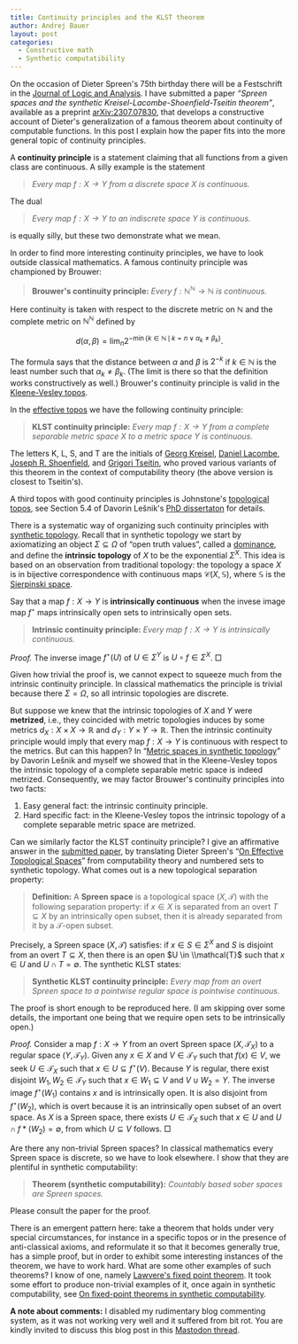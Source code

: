 ```yaml
---
title: Continuity principles and the KLST theorem
author: Andrej Bauer
layout: post
categories:
  - Constructive math
  - Synthetic computatibility
---
```


On the occasion of Dieter Spreen's 75th birthday there will be a Festschrift in the [Journal of Logic and Analysis](http://logicandanalysis.org/index.php/jla). I have submitted a paper *“Spreen spaces and the synthetic Kreisel-Lacombe-Shoenfield-Tseitin theorem”*, available as a preprint [arXiv:2307.07830](https://arxiv.org/abs/2307.07830),  that develops a constructive account of Dieter's generalization of a famous theorem about continuity of computable functions. In this post I explain how the paper fits into the more general topic of continuity principles.

<!--more-->

A **continuity principle** is a statement claiming that all functions from a given class are continuous. A silly example is the statement

> *Every map $f : X \to Y$ from a discrete space $X$ is continuous.*

The dual

> *Every map $f : X \to Y$ to an indiscrete space $Y$ is continuous.*

is equally silly, but these two demonstrate what we mean.

In order to find more interesting continuity principles, we have to look outside classical mathematics.
A famous continuity principle was championed by Brouwer:

> **Brouwer's continuity principle:** *Every $f : \mathbb{N}^\mathbb{N}\to \mathbb{N}$ is continuous.*

Here continuity is taken with respect to the discrete metric on $\mathbb{N}$ and the complete metric on $\mathbb{N}^\mathbb{N}$ defined by

$$\textstyle d(\alpha, \beta) = \lim_n 2^{-\min \lbrace k \in \mathbb{N} \,\mid\, k = n \lor \alpha_k \neq \beta_k\rbrace}.$$

The formula says that the distance between $\alpha$ and $\beta$ is $2^{-k}$ if $k \in \mathbb{N}$ is the least number such that $\alpha_k \neq \beta_k$. (The limit is there so that the definition works constructively as well.) Brouwer's continuity principle is valid in the [Kleene-Vesley topos](https://ncatlab.org/nlab/show/function+realizability).

In the [effective topos](https://ncatlab.org/nlab/show/effective+topos) we have the following continuity principle:

> **KLST continuity principle:** *Every map $f : X \to Y$ from a complete separable metric space $X$ to a metric space
> $Y$ is continuous.*

The letters K, L, S, and T are the initials of
[Georg Kreisel](https://en.wikipedia.org/wiki/Georg_Kreisel),
[Daniel Lacombe](https://mathgenealogy.org/id.php?id=290439),
[Joseph R. Shoenfield](https://en.wikipedia.org/wiki/Joseph_R._Shoenfield), and
[Grigori Tseitin](https://en.wikipedia.org/wiki/Grigori_Tseitin),
who proved various variants of this theorem in the context of computability theory (the above version is closest to Tseitin's).

A third topos with good continuity principles is Johnstone's [topological topos](https://doi.org/10.1112/plms/s3-38.2.237), see Section 5.4 of Davorin Lešnik's [PhD dissertaton](https://arxiv.org/abs/2104.10399) for details.

There is a systematic way of organizing such continuity principles with [synthetic topology](https://ncatlab.org/nlab/show/synthetic+topology). Recall that in synthetic topology we start by axiomatizing an object $\Sigma \subseteq \Omega$ of “open truth values”, called a [dominance](https://ncatlab.org/nlab/show/dominance), and define the **intrinsic topology** of $X$ to be the exponential $\Sigma^X$. This idea is based on an observation from traditional topology: the topology a space $X$ is in bijective correspondence with continuous maps $\mathcal{C}(X, \mathbb{S})$, where $\mathbb{S}$ is the [Sierpinski space](https://en.wikipedia.org/wiki/Sierpiński_space).

Say that a map $f : X \to Y$ is **intrinsically continuous** when the invese image map $f^\star$ maps intrinsically open sets to intrinsically open sets.

> **Intrinsic continuity principle:** *Every map $f : X \to Y$ is intrinsically continuous.*

*Proof.* The inverse image $f^\star(U)$ of $U \in \Sigma^Y$ is $U \circ f \in \Sigma^X$. □

Given how trivial the proof is, we cannot expect to squeeze much from the intrinsic continuity principle. In classical mathematics the principle is trivial because there $\Sigma = \Omega$, so all intrinsic topologies are discrete.

But suppose we knew that the intrinsic topologies of $X$ and $Y$ were **metrized**, i.e., they coincided with metric topologies induces by some metrics $d_X : X \times X \to \mathbb{R}$ and $d_Y : Y \times Y \to \mathbb{R}$. Then the intrinsic continuity principle would imply that every map $f : X \to Y$ is continuous  with respect to the metrics. But can this happen? In “[Metric spaces in synthetic topology](https://doi.org/10.1016/j.apal.2011.06.017)” by Davorin Lešnik and myself we showed that in the Kleene-Vesley topos the intrinsic topology of a complete separable metric space is indeed metrized. Consequently, we may factor Brouwer's continuity principles into two facts:

1. Easy general fact: the intrinsic continuity principle.
2. Hard specific fact: in the Kleene-Vesley topos the intrinsic topology of a complete separable metric space are metrized.

Can we similarly factor the KLST continuity principle? I give an affirmative answer in the [submitted
paper](https://arxiv.org/abs/2307.07830), by translating Dieter Spreen's “[On Effective Topological
Spaces](https://doi.org/10.2307/2586596)” from computability theory and numbered sets to synthetic topology. What comes
out is a new topological separation property:

> **Definition:** A **Spreen space** is a topological space $(X, \mathcal{T})$ with the following separation property:
> if $x \in X$ is separated from an overt $T \subseteq X$ by an intrinsically open subset, then it is already separated
> from it by a $\mathcal{T}$-open subset.

Precisely, a Spreen space $(X, \mathcal{T})$ satisfies: if $x \in S \in \Sigma^X$ and $S$ is disjoint from an overt $T \subseteq X$, then there is an open $U \in \\mathcal{T}$ such that $x \in U$ and $U \cap T = \emptyset$. The synthetic KLST states:

> **Synthetic KLST continuity principle:** *Every map from an overt Spreen space to a pointwise regular space is pointwise continuous.*

The proof is short enough to be reproduced here. (I am skipping over some details, the important one being that we require
open sets to be intrinsically open.)

*Proof.* Consider a map $f : X \to Y$ from an overt Spreen space $(X, \mathcal{T}_X)$ to a regular space $(Y, \mathcal{T}_Y)$. Given any $x \in X$ and $V \in \mathcal{T}_Y$ such that $f(x) \in V$, we seek $U \in \mathcal{T}_X$ such that $x \in U \subseteq f^\star(V)$. Because $Y$ is regular, there exist disjoint $W_1, W_2 \in \mathcal{T}_Y$ such that $x \in W_1 \subseteq V$ and $V \cup W_2 = Y$. The inverse image $f^\star(W_1)$ contains $x$ and is intrinsically open. It is also disjoint from $f^\star(W_2)$, which is overt because it is an intrinsically open subset of an overt space. As $X$ is a Spreen space, there exists $U \in \mathcal{T}_X$ such that $x \in U$ and $U \cap f{*}(W_2) = \emptyset$, from which $U \subseteq V$ follows. □

Are there any non-trivial Spreen spaces? In classical mathematics every Spreen space is discrete, so we have to look elsewhere. I show that they are plentiful in synthetic computability:

> **Theorem (synthetic computability):** *Countably based sober spaces are Spreen spaces.*

Please consult the paper for the proof.

There is an emergent pattern here: take a theorem that holds under very special circumstances, for instance in a specific topos or in the presence of anti-classical axioms, and reformulate it so that it becomes generally true, has a simple proof, but in order to exhibit some interesting instances of the theorem, we have to work hard. What are some other examples of such theorems? I know of one, namely [Lawvere's fixed point theorem](https://ncatlab.org/nlab/show/Lawvere%27s+fixed+point+theorem). It took some effort to produce non-trivial examples of it, once again in synthetic computability, see [On fixed-point theorems in synthetic computability](https://math.andrej.co/2019/11/07/on-fixed-point-theorems-in-synthetic-computability/).

**A note about comments:** I disabled my rudimentary blog commenting system, as it was not working very well and it suffered from bit rot. You are kindly invited to discuss this blog post in this [Mastodon thread]().

